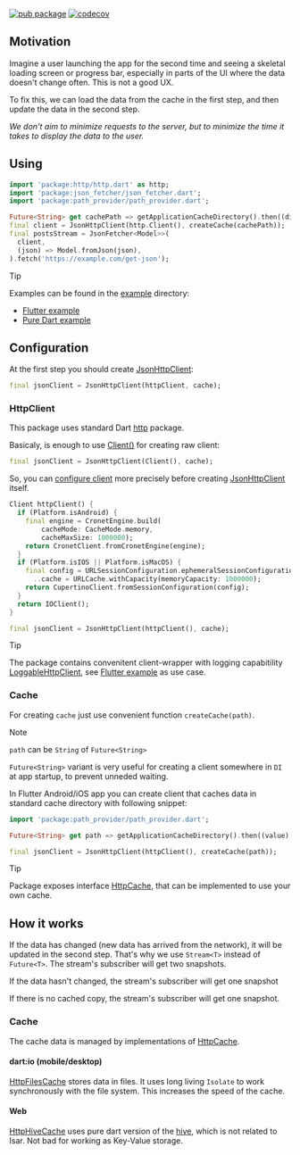 [![pub package](https://img.shields.io/pub/v/json_fetcher.svg)](https://pub.dev/packages/json_fetcher)
[![codecov](https://codecov.io/gh/justprodev/json_fetcher/graph/badge.svg?token=2EOK5RXNB4)](https://codecov.io/gh/justprodev/json_fetcher)

## Motivation

Imagine a user launching the app for the second time and seeing a skeletal loading screen or progress bar,
especially in parts of the UI where the data doesn't change often. This is not a good UX.

To fix this, we can load the data from the cache in the first step, and then update the data in the second step.

*We don't aim to minimize requests to the server, but to minimize the time it takes to display the data to the user.*

## Using

```dart
import 'package:http/http.dart' as http;
import 'package:json_fetcher/json_fetcher.dart';
import 'package:path_provider/path_provider.dart';

Future<String> get cachePath => getApplicationCacheDirectory().then((dir) => dir.path);
final client = JsonHttpClient(http.Client(), createCache(cachePath));
final postsStream = JsonFetcher<Model>>(
  client,
  (json) => Model.fromJson(json),
).fetch('https://example.com/get-json');
```

> [!TIP]
> Examples can be found in the [example](https://github.com/justprodev/json_fetcher/tree/master/example) directory:
> - [Flutter example](https://github.com/justprodev/json_fetcher/tree/master/example/flutter_json_fetcher_example)
> - [Pure Dart example](https://github.com/justprodev/json_fetcher/tree/master/example/flutter_json_fetcher_example)


## Configuration

At the first step you should create [JsonHttpClient](https://github.com/justprodev/json_fetcher/blob/master/lib/src/json_http_client.dart):

```dart
final jsonClient = JsonHttpClient(httpClient, cache);
```

### HttpClient

This package uses standard Dart [http](https://pub.dev/packages/http) package.

Basicaly, is enough to use [Client()](https://pub.dev/documentation/http/latest/http/Client-class.html) for creating raw client:

```dart
final jsonClient = JsonHttpClient(Client(), cache);
```

So, you can [configure client](https://pub.dev/packages/http#2-configure-the-http-client) more precisely before creating [JsonHttpClient](https://github.com/justprodev/json_fetcher/blob/master/lib/src/json_http_client.dart) itself.

```dart
Client httpClient() {
  if (Platform.isAndroid) {
    final engine = CronetEngine.build(
        cacheMode: CacheMode.memory,
        cacheMaxSize: 1000000);
    return CronetClient.fromCronetEngine(engine);
  }
  if (Platform.isIOS || Platform.isMacOS) {
    final config = URLSessionConfiguration.ephemeralSessionConfiguration()
      ..cache = URLCache.withCapacity(memoryCapacity: 1000000);
    return CupertinoClient.fromSessionConfiguration(config);
  }
  return IOClient();
}

final jsonClient = JsonHttpClient(httpClient(), cache);
```

> [!TIP]
> The package contains convenitent client-wrapper with logging capabitility [LoggableHttpClient](https://github.com/justprodev/json_fetcher/blob/master/lib/loggable_http_client.dart),
> see [Flutter example](https://github.com/justprodev/json_fetcher/tree/master/example/flutter_json_fetcher_example) as use case.


### Cache

For creating `cache` just use convenient function `createCache(path)`.

> [!NOTE]
> `path` can be `String` of `Future<String>`
>
> `Future<String>` variant is very useful for creating a client somewhere in `DI` at app startup, to prevent unneded waiting.

In Flutter Android/iOS app you can create client that caches data in standard cache directory with following snippet:

```dart
import 'package:path_provider/path_provider.dart';

Future<String> get path => getApplicationCacheDirectory().then((value) => value.path);

final jsonClient = JsonHttpClient(httpClient(), createCache(path));
```

> [!TIP]
> Package exposes interface [HttpCache](https://github.com/justprodev/json_fetcher/blob/master/lib/src/http_cache.dart), that can be implemented to use your own cache.

## How it works

If the data has changed (new data has arrived from the network), it will be updated in the second step.
That's why we use ```Stream<T>``` instead of ```Future<T>```. The stream's subscriber will get two snapshots.

If the data hasn't changed, the stream's subscriber will get one snapshot

If there is no cached copy, the stream's subscriber will get one snapshot.

### Cache

The cache data is managed by implementations of [HttpCache](https://github.com/justprodev/json_fetcher/tree/master/lib/src/http_cache.dart).

#### dart:io (mobile/desktop)

[HttpFilesCache](https://github.com/justprodev/json_fetcher/tree/master/lib/src/cache/http_files_cache/http_files_cache.dart) stores data in files.
It uses long living `Isolate` to work synchronously with the file system. This increases the speed of the cache.

#### Web

[HttpHiveCache](https://github.com/justprodev/json_fetcher/tree/master/lib/src/cache/http_hive_cache/http_hive_cache.dart) uses pure dart version of the [hive](https://github.com/isar/hive/tree/legacy),
which is not related to Isar. Not bad for working as Key-Value storage.

